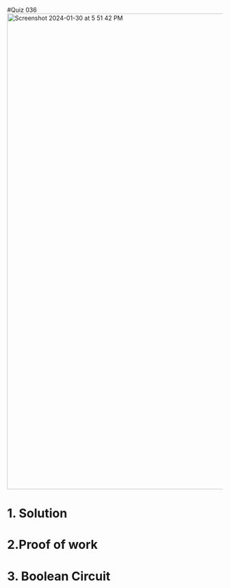 #Quiz 036
<img width="1111" alt="Screenshot 2024-01-30 at 5 51 42 PM" src="https://github.com/K-Schriber/Unit-3-Comp-Sci/assets/142757998/ffaec6c1-ed92-414e-a306-9ed3fbd0a70d">


# 1. Solution


# 2.Proof of work


# 3. Boolean Circuit 


